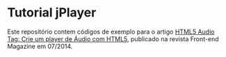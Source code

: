 # Tutorial jPlayer

Este repositório contem códigos de exemplo para o artigo [HTML5 Audio Tag: Crie um player de Áudio com HTML5](http://www.devmedia.com.br/html5-audio-tag-crie-um-player-de-audio-com-html5/31039), publicado na revista Front-end Magazine em 07/2014.